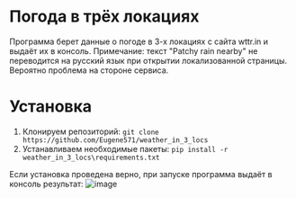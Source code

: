 # Погода в трёх локациях

Программа берет данные о погоде в 3-х локациях с сайта wttr.in и выдаёт их в консоль.
Примечание: текст "Patchy rain nearby" не переводится на русский язык при открытии локализованной страницы. Вероятно проблема на стороне сервиса.

# Установка
1. Клонируем репозиторий: ``git clone https://github.com/Eugene571/weather_in_3_locs``
2. Устанавливаем необходимые пакеты: ``pip install -r weather_in_3_locs\requirements.txt``

Если установка проведена верно, при запуске программа выдаёт в консоль результат:
![image](https://github.com/user-attachments/assets/5adaad50-d1bd-4a6d-85d4-66ea132bb838)

